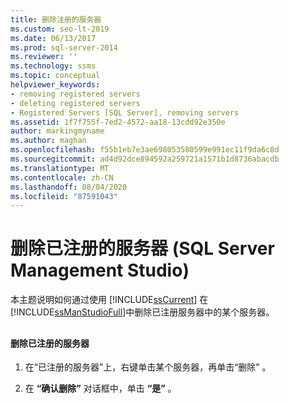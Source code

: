 ```yaml
---
title: 删除注册的服务器
ms.custom: seo-lt-2019
ms.date: 06/13/2017
ms.prod: sql-server-2014
ms.reviewer: ''
ms.technology: ssms
ms.topic: conceptual
helpviewer_keywords:
- removing registered servers
- deleting registered servers
- Registered Servers [SQL Server], removing servers
ms.assetid: 1f7f755f-7ed2-4572-aa18-13cdd92e350e
author: markingmyname
ms.author: maghan
ms.openlocfilehash: f55b1eb7e3ae698053580599e991ec11f9da6c8d
ms.sourcegitcommit: ad4d92dce894592a259721a1571b1d8736abacdb
ms.translationtype: MT
ms.contentlocale: zh-CN
ms.lasthandoff: 08/04/2020
ms.locfileid: "87591043"
---
```

# <a name="remove-a-registered-server-sql-server-management-studio"></a>删除已注册的服务器 (SQL Server Management Studio)
  本主题说明如何通过使用 [!INCLUDE[ssCurrent](../../includes/sscurrent-md.md)] 在 [!INCLUDE[ssManStudioFull](../../includes/ssmanstudiofull-md.md)]中删除已注册服务器中的某个服务器。  
  
##  <a name="SSMSProcedure"></a>  
  
#### <a name="to-remove-a-registered-server"></a>删除已注册的服务器  
  
1.  在“已注册的服务器”上，右键单击某个服务器，再单击“删除”  。  
  
2.  在 **“确认删除”** 对话框中，单击 **“是”** 。  
  
  
